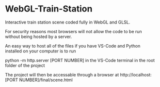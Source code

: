 # WebGL-Train-Station
Interactive train station scene coded fully in WebGL and GLSL.

For security reasons most browsers will not allow the code to be run without being hosted by a server. 

An easy way to host all of the files if you have VS-Code and Python installed on your computer is to run

python -m http.server [PORT NUMBER]
in the VS-Code terminal in the root folder of the project

The project will then be accessable through a browser at 
http://localhost:[PORT NUMBER]/final/scene.html
